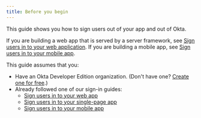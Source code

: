 ```yaml
---
title: Before you begin
---
```

This guide shows you how to sign users out of your app and out of Okta.

If you are building a web app that is served by a server framework, see [Sign users in to your web application](/docs/guides/sign-into-web-app/). If you are building a mobile app, see [Sign users in to your mobile app](/docs/guides/sign-into-mobile-app/).

This guide assumes that you:

* Have an Okta Developer Edition organization. (Don't have one? [Create one for free](https://developer.okta.com/signup).)
* Already followed one of our sign-in guides: 
    * [Sign users in to your web app](/docs/guides/sign-into-web-app/) 
    * [Sign users in to your single-page app](/docs/guides/sign-into-spa/)
    * [Sign users in to your mobile app](/docs/guides/sign-into-mobile-app/)

<NextSectionLink/>
